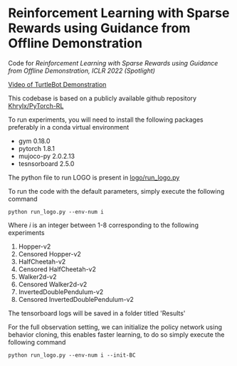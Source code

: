 # **Reinforcement Learning with Sparse Rewards using Guidance from Offline Demonstration**
Code for _Reinforcement Learning with Sparse Rewards using Guidance from Offline Demonstration, ICLR 2022 (Spotlight)_

[Video of TurtleBot Demonstration](https://www.youtube.com/watch?v=6WKfggS5gSM)

This codebase is based on a publicly available github repository [Khrylx/PyTorch-RL](https://github.com/Khrylx/PyTorch-RL)

To run experiments, you will need to install the following packages preferably in a conda virtual environment 
- gym 0.18.0
- pytorch 1.8.1
- mujoco-py 2.0.2.13
- tesnsorboard 2.5.0

The python file to run LOGO is present in [logo/run_logo.py](https://github.com/DesikRengarajan/LOGO/blob/main/logo/run_logo.py)

To run the code with the default parameters, simply execute the following command
```
python run_logo.py --env-num i
```
Where _i_ is an integer between 1-8 corresponding to the following experiments
1. Hopper-v2
2. Censored Hopper-v2
3. HalfCheetah-v2
4. Censored HalfCheetah-v2
5. Walker2d-v2
6. Censored Walker2d-v2
7. InvertedDoublePendulum-v2
8. Censored InvertedDoublePendulum-v2

The tensorboard logs will be saved in a folder titled 'Results'

For the full observation setting, we can initialize the policy network using behavior cloning, this enables faster learning, to do so simply execute the following command 
```
python run_logo.py --env-num i --init-BC
```

